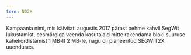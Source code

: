 ```yaml
---
term: NO2X
---
```


Kampaania nimi, mis käivitati augustis 2017 pärast pehme kahvli SegWit lukustamist, eesmärgiga veenda kasutajaid mitte rakendama bloki suuruse kahekordistamist 1 MB-lt 2 MB-le, nagu oli planeeritud SEGWIT2X uuenduses.